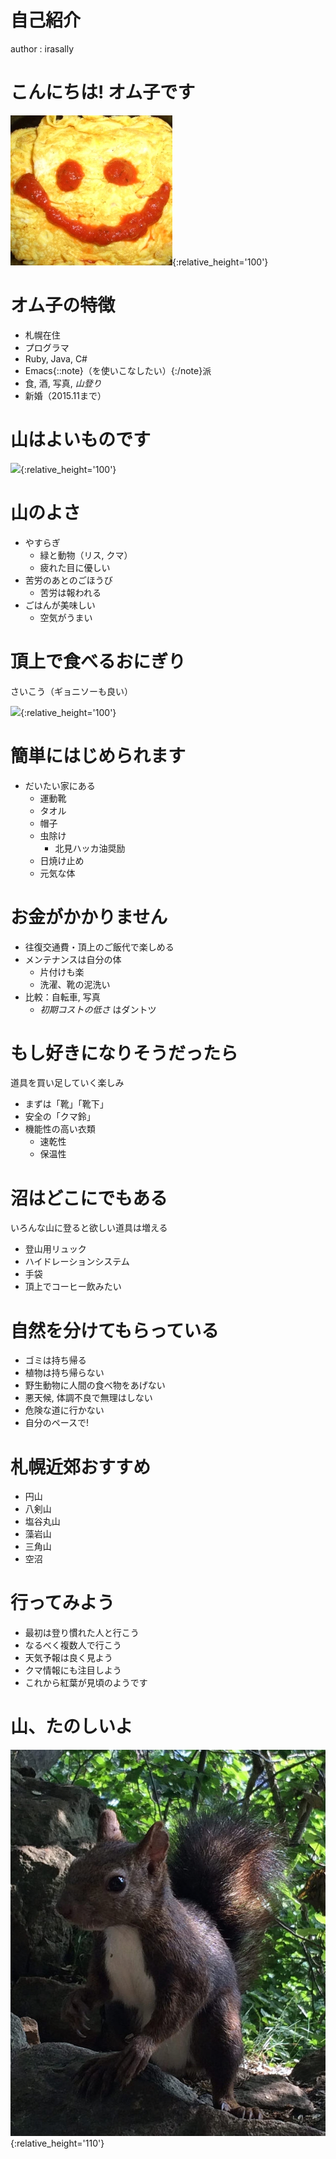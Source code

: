 # 自己紹介

author
:   irasally

# こんにちは! オム子です

![](images/irasally_square.jpg){:relative_height='100'}

# オム子の特徴

* 札幌在住
* プログラマ
* Ruby, Java, C#
* Emacs{::note}（を使いこなしたい）{:/note}派
* 食, 酒, 写真, *山登り*
* 新婚（2015.11まで）

# 山はよいものです

![](https://c2.staticflickr.com/6/5798/21591737686_e0cc517065_c.jpg){:relative_height='100'}

# 山のよさ

* やすらぎ
  * 緑と動物（リス, クマ）
  * 疲れた目に優しい
* 苦労のあとのごほうび
  * 苦労は報われる
* ごはんが美味しい
   * 空気がうまい

# 頂上で食べるおにぎり

さいこう（ギョニソーも良い）

![](http://images.miil.me/i/ef956122-543e-11e5-ae4c-22000ab99666.jpg){:relative_height='100'}


# 簡単にはじめられます

* だいたい家にある
  * 運動靴
  * タオル
  * 帽子
  * 虫除け
    * 北見ハッカ油奨励
  * 日焼け止め
  * 元気な体

# お金がかかりません

* 往復交通費・頂上のご飯代で楽しめる
* メンテナンスは自分の体
  * 片付けも楽
  * 洗濯、靴の泥洗い
* 比較：自転車, 写真
  * *初期コストの低さ* はダントツ

# もし好きになりそうだったら

道具を買い足していく楽しみ

* まずは「靴」「靴下」
* 安全の「クマ鈴」
* 機能性の高い衣類
  * 速乾性
  * 保温性

# 沼はどこにでもある

いろんな山に登ると欲しい道具は増える

* 登山用リュック
* ハイドレーションシステム
* 手袋
* 頂上でコーヒー飲みたい

# 自然を分けてもらっている

* ゴミは持ち帰る
* 植物は持ち帰らない
* 野生動物に人間の食べ物をあげない
* 悪天候, 体調不良で無理はしない
* 危険な道に行かない
* 自分のペースで!

# 札幌近郊おすすめ

* 円山
* 八剣山
* 塩谷丸山
* 藻岩山
* 三角山
* 空沼

# 行ってみよう

* 最初は登り慣れた人と行こう
* なるべく複数人で行こう
* 天気予報は良く見よう
* クマ情報にも注目しよう
* これから紅葉が見頃のようです

# 山、たのしいよ

![](images/risu.jpg){:relative_height='110'}

